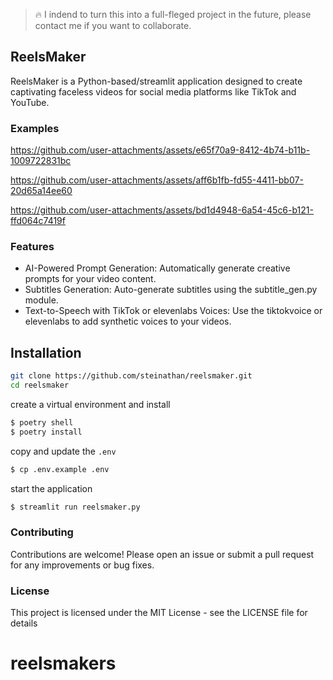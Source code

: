 > 🔥 I indend to turn this into a full-fleged project in the future, please contact me if you want to collaborate.

## ReelsMaker

ReelsMaker is a Python-based/streamlit application designed to create captivating faceless videos for social media platforms like TikTok and YouTube.

### Examples

https://github.com/user-attachments/assets/e65f70a9-8412-4b74-b11b-1009722831bc

https://github.com/user-attachments/assets/aff6b1fb-fd55-4411-bb07-20d65a14ee60

https://github.com/user-attachments/assets/bd1d4948-6a54-45c6-b121-ffd064c7419f

### Features

- AI-Powered Prompt Generation: Automatically generate creative prompts for your video content.
- Subtitles Generation: Auto-generate subtitles using the subtitle_gen.py module.
- Text-to-Speech with TikTok or elevenlabs Voices: Use the tiktokvoice or elevenlabs to add synthetic voices to your videos.

## Installation

```sh
git clone https://github.com/steinathan/reelsmaker.git
cd reelsmaker
```

create a virtual environment and install

```sh
$ poetry shell
$ poetry install
```

copy and update the `.env`

```sh
$ cp .env.example .env
```

start the application

```sh
$ streamlit run reelsmaker.py
```

### Contributing

Contributions are welcome! Please open an issue or submit a pull request for any improvements or bug fixes.

### License

This project is licensed under the MIT License - see the LICENSE file for details
# reelsmakers
